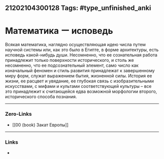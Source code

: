 21202104300128
Tags: #type_unfinished_anki
---
# Математика ー исповедь

Всякая математика, наглядно осуществляющая идею числа путем научной системы или, как это было в Египте, в форме архитектуры, есть исповедь какой-нибудь души. Несомненно, что ее сознательная работа принадлежит только поверхности исторического, и столь же несомненно, что ее подсознательный элемент, само число как изначальный феномен и стиль развития принадлежат к завершенному миру форм, служат выражением бытия, жизненной силы. История ее жизни, ее расцвет и увядание, ее глубокая связь с изобразительными искусствами, с мифами и культами соответствующей культуры – все это принадлежит к считающейся едва возможной морфологии второго, исторического способа познания.

---
### Zero-Links
- [[00 (book) Закат Европы]]
---
### Links
-